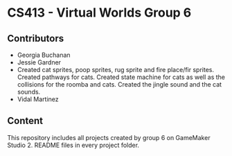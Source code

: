 # CS413 - Virtual Worlds Group 6
## Contributors
* Georgia Buchanan
* Jessie Gardner
* Created cat sprites, poop sprites, rug sprite and fire place/fir sprites.
Created pathways for cats.
Created state machine for cats as well as the collisions for the roomba and cats.
Created the jingle sound and the cat sounds.
* Vidal Martinez
## Content
This repository includes all projects created by group 6 on GameMaker Studio 2. README files in every project folder. 
